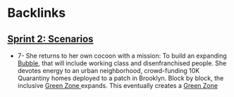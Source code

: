 
# Backlinks
## [Sprint 2: Scenarios](<Sprint 2: Scenarios.md>)
- 7- She returns to her own cocoon with a mission: To build an expanding [Bubble](<Bubble.md>), that will include working class and disenfranchised people. She devotes energy to an urban neighborhood, crowd-funding 10K Quarantiny homes deployed to a patch in Brooklyn. Block by block, the inclusive [Green Zone ](<Green Zone .md>)expands. This eventually creates a [Green Zone](<Green Zone.md>)

